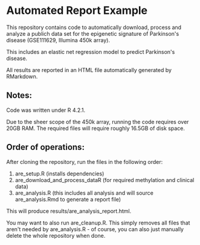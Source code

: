 # Automated Report Example

This repository contains code to automatically download, process and analyze a publich data set for the epigenetic signature of Parkinson's disease (GSE111629, Illumina 450k array).

This includes an elastic net regression model to predict Parkinson's disease.

All results are reported in an HTML file automatically generated by RMarkdown.

## Notes:
Code was written under R 4.2.1.

Due to the sheer scope of the 450k array, running the code requires over 20GB RAM. The required files will require roughly 16.5GB of disk space.

## Order of operations:
After cloning the repository, run the files in the following order:

1. are_setup.R (installs dependencies)
2. are_download_and_process_dataR (for required methylation and clinical data)
3. are_analysis.R (this includes all analysis and will source are_analysis.Rmd to generate a report file)

This will produce results/are_analysis_report.html.

You may want to also run are_cleanup.R.
This simply removes all files that aren't needed by are_analysis.R - of course, you can also just manually delete the whole repository when done.
